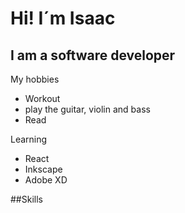 # Hi! I´m Isaac <br>
## I am a software developer

My hobbies
- Workout
- play the guitar, violin and bass
- Read

Learning
- React
- Inkscape
- Adobe XD

##Skills

